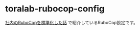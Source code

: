 # toralab-rubocop-config

[社内のRuboCopを標準化した話](https://toranoana-lab.hatenablog.com/entry/2024/05/08/120000) で紹介しているRuboCop設定です。
